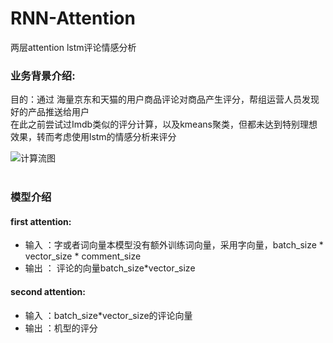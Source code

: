 # RNN-Attention
两层attention lstm评论情感分析
 
### 业务背景介绍:  
目的：通过 海量京东和天猫的用户商品评论对商品产生评分，帮组运营人员发现好的产品推送给用户  
在此之前尝试过Imdb类似的评分计算，以及kmeans聚类，但都未达到特别理想效果，转而考虑使用lstm的情感分析来评分


![计算流图](https://github.com/rebornfly/RNN-Attention/blob/master/img/graph.png)  
 
### 模型介绍  
#### first attention:  
* 输入 ：字或者词向量本模型没有额外训练词向量，采用字向量，batch_size * vector_size * comment_size  
* 输出 ： 评论的向量batch_size*vector_size
#### second attention:  
* 输入 ：batch_size*vector_size的评论向量  
* 输出 ：机型的评分
